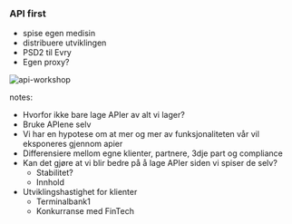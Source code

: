 ### API first

* spise egen medisin
* distribuere utviklingen
* PSD2 til Evry
* Egen proxy?

![api-workshop](img/api-workshop.jpg)


notes:
* Hvorfor ikke bare lage APIer av alt vi lager?
* Bruke APIene selv
* Vi har en hypotese om at mer og mer av funksjonaliteten vår vil eksponeres gjennom apier
* Differensiere mellom egne klienter, partnere, 3dje part og compliance
* Kan det gjøre at vi blir bedre på å lage APIer siden vi spiser de selv?
  * Stabilitet?
  * Innhold
* Utviklingshastighet for klienter
  * Terminalbank1 
  * Konkurranse med FinTech
